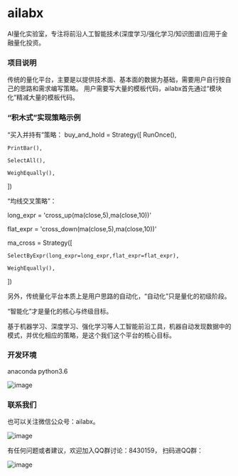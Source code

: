 # ailabx

AI量化实验室，专注将前沿人工智能技术(深度学习/强化学习/知识图谱)应用于金融量化投资。

### 项目说明

传统的量化平台，主要是以提供技术面、基本面的数据为基础，需要用户自行按自己的思路和需求编写策略。
用户需要写大量的模板代码，ailabx首先通过“模块化”精减大量的模板代码。

### “积木式”实现策略示例

“买入并持有”策略：
buy_and_hold = Strategy([
    RunOnce(),

    PrintBar(),

    SelectAll(),

    WeighEqually(),
])

“均线交叉策略”：

long_expr = 'cross_up(ma(close,5),ma(close,10))'

flat_expr = 'cross_down(ma(close,5),ma(close,10))'

ma_cross = Strategy([

    SelectByExpr(long_expr=long_expr,flat_expr=flat_expr),

    WeighEqually(),

])

另外，传统量化平台本质上是用户思路的自动化，“自动化”只是量化的初级阶段。

“智能化”才是量化的核心与终级目标。

基于机器学习、深度学习、强化学习等人工智能前沿工具，机器自动发现数据中的模式，并优化相应的策略，是这个我们这个平台的核心目标。

### 开发环境
anaconda python3.6

![image](https://note.youdao.com/yws/public/resource/624f4972c4f89ff3aaa41a5251b17d9c/xmlnote/CFAC02F6DFDD4F43890D7C173965DB21/12862)

### 联系我们


也可以关注微信公众号：ailabx。

![image](https://note.youdao.com/yws/public/resource/624f4972c4f89ff3aaa41a5251b17d9c/xmlnote/E21A03876FCA476F8ED330062407C379/12867)

有任何问题或者建议，欢迎加入QQ群讨论：8430159，
扫码进QQ群：

![image](https://note.youdao.com/yws/public/resource/624f4972c4f89ff3aaa41a5251b17d9c/xmlnote/D05091011E854FACA0ADB25D03F61101/12859)